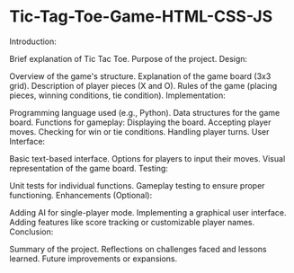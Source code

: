 # Tic-Tag-Toe-Game-HTML-CSS-JS

Introduction:

Brief explanation of Tic Tac Toe.
Purpose of the project.
Design:

Overview of the game's structure.
Explanation of the game board (3x3 grid).
Description of player pieces (X and O).
Rules of the game (placing pieces, winning conditions, tie condition).
Implementation:

Programming language used (e.g., Python).
Data structures for the game board.
Functions for gameplay:
Displaying the board.
Accepting player moves.
Checking for win or tie conditions.
Handling player turns.
User Interface:

Basic text-based interface.
Options for players to input their moves.
Visual representation of the game board.
Testing:

Unit tests for individual functions.
Gameplay testing to ensure proper functioning.
Enhancements (Optional):

Adding AI for single-player mode.
Implementing a graphical user interface.
Adding features like score tracking or customizable player names.
Conclusion:

Summary of the project.
Reflections on challenges faced and lessons learned.
Future improvements or expansions.
